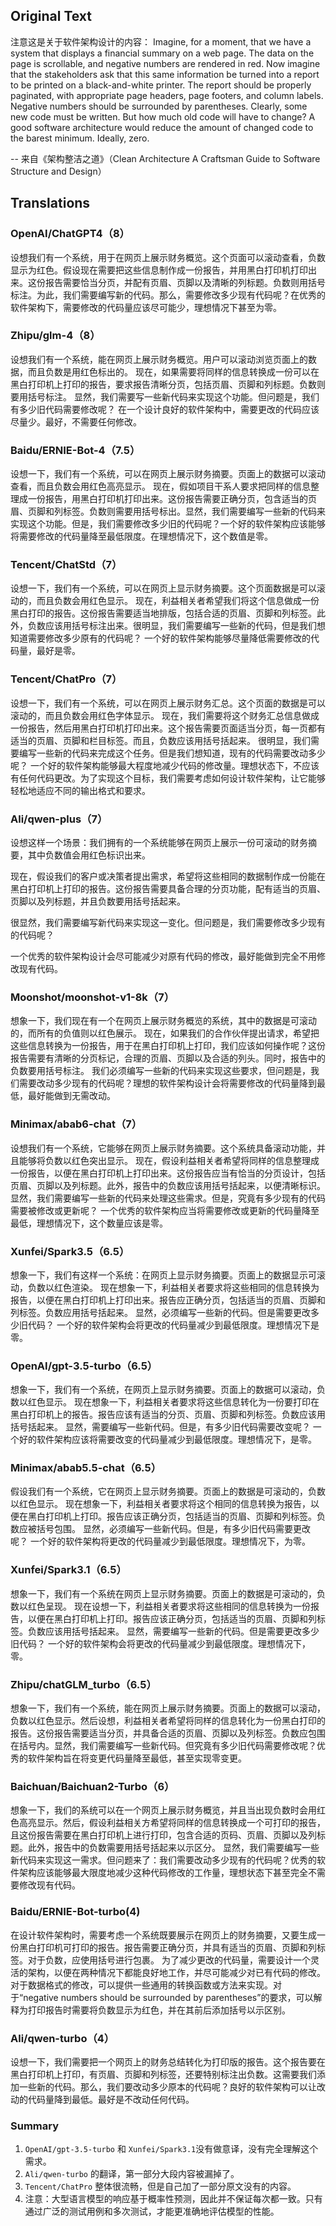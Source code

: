 ## Original Text

注意这是关于软件架构设计的内容：
Imagine, for a moment, that we have a system that displays a financial summary on a web page. The data on the page is scrollable, and negative numbers are rendered in red.
Now imagine that the stakeholders ask that this same information be turned into a report to be printed on a black-and-white printer. The report should be properly paginated, with appropriate page headers, page footers, and column labels. Negative numbers should be surrounded by parentheses.
Clearly, some new code must be written. But how much old code will have to change?
A good software architecture would reduce the amount of changed code to the barest minimum. Ideally, zero.

-- 来自《架构整洁之道》（Clean Architecture A Craftsman Guide to Software Structure and Design）

## Translations

### OpenAI/ChatGPT4（8）
设想我们有一个系统，用于在网页上展示财务概览。这个页面可以滚动查看，负数显示为红色。假设现在需要把这些信息制作成一份报告，并用黑白打印机打印出来。这份报告需要恰当分页，并配有页眉、页脚以及清晰的列标题。负数则用括号标注。为此，我们需要编写新的代码。那么，需要修改多少现有代码呢？在优秀的软件架构下，需要修改的代码量应该尽可能少，理想情况下甚至为零。

### Zhipu/glm-4（8）
设想我们有一个系统，能在网页上展示财务概览。用户可以滚动浏览页面上的数据，而且负数是用红色标出的。
现在，如果需要将同样的信息转换成一份可以在黑白打印机上打印的报告，要求报告清晰分页，包括页眉、页脚和列标题。负数则要用括号标注。
显然，我们需要写一些新代码来实现这个功能。但问题是，我们有多少旧代码需要修改呢？
在一个设计良好的软件架构中，需要更改的代码应该尽量少。最好，不需要任何修改。

### Baidu/ERNIE-Bot-4（7.5）
设想一下，我们有一个系统，可以在网页上展示财务摘要。页面上的数据可以滚动查看，而且负数会用红色高亮显示。
现在，假如项目干系人要求把同样的信息整理成一份报告，用黑白打印机打印出来。这份报告需要正确分页，包含适当的页眉、页脚和列标签。负数则需要用括号标出。显然，我们需要编写一些新的代码来实现这个功能。但是，我们需要修改多少旧的代码呢？一个好的软件架构应该能够将需要修改的代码量降至最低限度。在理想情况下，这个数值是零。

### Tencent/ChatStd（7）
设想一下，我们有一个系统，可以在网页上显示财务摘要。这个页面数据是可以滚动的，而且负数会用红色显示。 现在，利益相关者希望我们将这个信息做成一份黑白打印的报告。这份报告需要适当地排版，包括合适的页眉、页脚和列标签。此外，负数应该用括号标注出来。很明显，我们需要编写一些新的代码，但是我们想知道需要修改多少原有的代码呢？ 一个好的软件架构能够尽量降低需要修改的代码量，最好是零。

### Tencent/ChatPro（7）
设想一下，我们有一个系统，可以在网页上展示财务汇总。这个页面的数据是可以滚动的，而且负数会用红色字体显示。 现在，我们需要将这个财务汇总信息做成一份报告，然后用黑白打印机打印出来。这个报告需要页面适当分页，每一页都有适当的页眉、页脚和栏目标签。而且，负数应该用括号括起来。 很明显，我们需要编写一些新的代码来完成这个任务。但是我们想知道，现有的代码需要改动多少呢？ 一个好的软件架构能够最大程度地减少代码的修改量。理想状态下，不应该有任何代码更改。为了实现这个目标，我们需要考虑如何设计软件架构，让它能够轻松地适应不同的输出格式和要求。

### Ali/qwen-plus（7）
设想这样一个场景：我们拥有的一个系统能够在网页上展示一份可滚动的财务摘要，其中负数值会用红色标识出来。

现在，假设我们的客户或决策者提出需求，希望将这些相同的数据制作成一份能在黑白打印机上打印的报告。这份报告需要具备合理的分页功能，配有适当的页眉、页脚以及列标题，并且负数要用括号括起来。

很显然，我们需要编写新代码来实现这一变化。但问题是，我们需要修改多少现有的代码呢？

一个优秀的软件架构设计会尽可能减少对原有代码的修改，最好能做到完全不用修改现有代码。

### Moonshot/moonshot-v1-8k（7）
想象一下，我们现在有一个在网页上展示财务概览的系统，其中的数据是可滚动的，而所有的负值则以红色展示。
现在，如果我们的合作伙伴提出请求，希望把这些信息转换为一份报告，用于在黑白打印机上打印，我们应该如何操作呢？这份报告需要有清晰的分页标记，合理的页眉、页脚以及合适的列头。同时，报告中的负数要用括号标注。
我们必须编写一些新的代码来实现这些要求，但问题是，我们需要改动多少现有的代码呢？理想的软件架构设计会将需要修改的代码量降到最低，最好能做到无需改动。

### Minimax/abab6-chat（7）
设想我们有一个系统，它能够在网页上展示财务摘要。这个系统具备滚动功能，并且能够将负数以红色突出显示。 现在，假设利益相关者希望将同样的信息整理成一份报告，以便在黑白打印机上打印出来。这份报告应当有恰当的分页设计，包括页眉、页脚以及列标题。此外，报告中的负数应该用括号括起来，以便清晰标识。 显然，我们需要编写一些新的代码来处理这些需求。但是，究竟有多少现有的代码需要被修改或更新呢？ 一个优秀的软件架构应当将需要修改或更新的代码量降至最低，理想情况下，这个数量应该是零。

### Xunfei/Spark3.5（6.5）
想象一下，我们有这样一个系统：在网页上显示财务摘要。页面上的数据显示可滚动，负数以红色渲染。 现在想象一下，利益相关者要求将这些相同的信息转换为报告，以便在黑白打印机上打印出来。报告应正确分页，包括适当的页眉、页脚和列标签。负数应用括号括起来。 显然，必须编写一些新的代码。但是需要更改多少旧代码？ 一个好的软件架构会将更改的代码量减少到最低限度。理想情况下是零。

### OpenAI/gpt-3.5-turbo（6.5）
想象一下，我们有一个系统，在网页上显示财务摘要。页面上的数据可以滚动，负数以红色显示。 现在想象一下，利益相关者要求将这些信息转化为一份要打印在黑白打印机上的报告。报告应该有适当的分页、页眉、页脚和列标签。负数应该用括号括起来。 显然，需要编写一些新代码。但是，有多少旧代码需要改变呢？ 一个好的软件架构应该将需要改变的代码量减少到最低限度。理想情况下，是零。

### Minimax/abab5.5-chat（6.5）
假设我们有一个系统，它在网页上显示财务摘要。页面上的数据是可滚动的，负数以红色显示。 现在想象一下，利益相关者要求将这个相同的信息转换为报告，以便在黑白打印机上打印。报告应该正确分页，包括适当的页眉、页脚和列标签。负数应被括号包围。 显然，必须编写一些新代码。但是，有多少旧代码需要更改呢？ 一个好的软件架构将更改的代码量减少到最低限度。理想情况下，为零。

### Xunfei/Spark3.1（6.5）
想象一下，我们有一个系统在网页上显示财务摘要。页面上的数据是可滚动的，负数以红色呈现。 现在设想一下，利益相关者要求将这些相同的信息转换为一份报告，以便在黑白打印机上打印。报告应该正确分页，包括适当的页眉、页脚和列标签。负数应该用括号括起来。 显然，需要编写一些新的代码。但是需要更改多少旧代码？ 一个好的软件架构会将更改的代码量减少到最低限度。理想情况下，零。

### Zhipu/chatGLM_turbo（6.5）
想象一下，我们有一个系统，能在网页上展示财务摘要。页面上的数据可以滚动，负数以红色显示。然后设想，利益相关者希望将同样的信息转化为一份黑白打印的报告。这份报告需要适当分页，并具备合适的页眉、页脚以及列标签。负数应包围在括号内。显然，我们需要编写一些新代码。但究竟有多少旧代码需要修改呢？优秀的软件架构旨在将变更代码量降至最低，甚至实现零变更。

### Baichuan/Baichuan2-Turbo（6）
想象一下，我们的系统可以在一个网页上展示财务概览，并且当出现负数时会用红色高亮显示。然后，假设利益相关方希望将同样的信息转换成一个可打印的报告，且这份报告需要在黑白打印机上进行打印，包含合适的页码、页眉、页脚以及列标题。此外，报告中的负数需要用括号括起来以示区分。 显然，我们需要编写一些新代码来实现这一需求。但问题来了：我们需要改动多少现有的代码呢？优秀的软件架构应该能够最大限度地减少这种代码修改的工作量，理想状态下甚至完全不需要修改现有代码。

### Baidu/ERNIE-Bot-turbo(4)
在设计软件架构时，需要考虑一个系统既要展示在网页上的财务摘要，又要生成一份黑白打印机可打印的报告。报告需要正确分页，并具有适当的页眉、页脚和列标签。对于负数，应使用括号进行包裹。 为了减少更改的代码量，需要设计一个灵活的架构，以便在两种情况下都能良好地工作，并尽可能减少对已有代码的修改。对于数据格式的修改，可以提供一些通用的转换函数或方法来实现。对于“negative numbers should be surrounded by parentheses”的要求，可以解释为打印报告时需要将负数显示为红色，并在其前后添加括号以示区别。

### Ali/qwen-turbo（4）
设想一下，我们需要把一个网页上的财务总结转化为打印版的报告。这个报告要在黑白打印机上打印，有页眉、页脚和列标签，还要特别标注出负数。这需要我们添加一些新的代码。那么，我们要改动多少原本的代码呢？良好的软件架构可以让改动的代码量降到最低。最好是不改动任何代码。


### Summary
1. `OpenAI/gpt-3.5-turbo` 和 `Xunfei/Spark3.1`没有做意译，没有完全理解这个需求。
2. `Ali/qwen-turbo` 的翻译，第一部分大段内容被漏掉了。
3. `Tencent/ChatPro` 整体很流畅，但是自己加了一部分原文没有的内容。
4. 注意：大型语言模型的响应基于概率性预测，因此并不保证每次都一致。只有通过广泛的测试用例和多次测试，才能更准确地评估模型的性能。